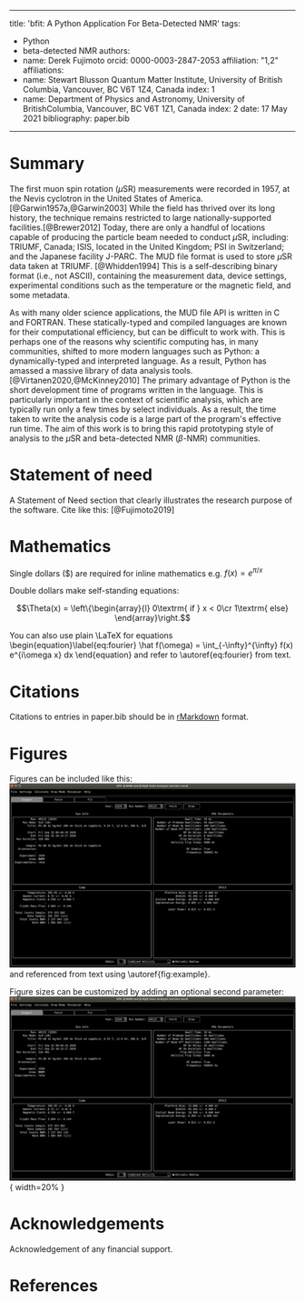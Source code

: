 <!--
JOSS welcomes submissions from broadly diverse research areas. For this reason, we require that authors include in the paper some sentences that explain the software functionality and domain of use to a non-specialist reader. We also require that authors explain the research applications of the software. The paper should be between 250-1000 words.

Your paper should include:

    A list of the authors of the software and their affiliations, using the correct format (see the example below).
    A list of key references, including to other software addressing related needs. Note that the references should include full names of venues, e.g., journals and conferences, not abbreviations only understood in the context of a specific discipline.
    Mention (if applicable) a representative set of past or ongoing research projects using the software and recent scholarly publications enabled by it.
-->

---
title: 'bfit: A Python Application For Beta-Detected NMR'
tags:
  - Python
  - beta-detected NMR
authors:
  - name: Derek Fujimoto
    orcid: 0000-0003-2847-2053
    affiliation: "1,2"
affiliations:
 - name: Stewart Blusson Quantum Matter Institute, University of British Columbia, Vancouver, BC V6T 1Z4, Canada
   index: 1
 - name: Department of Physics and Astronomy, University of BritishColumbia, Vancouver, BC V6T 1Z1, Canada
   index: 2
date: 17 May 2021
bibliography: paper.bib
---

# Summary

<!---A summary describing the high-level functionality and purpose of the software for a diverse, non-specialist audience.
MAKE IT SPECIFIC TO BNMR
--->
The first muon spin rotation ($\mu$SR) measurements were recorded in 1957, at the Nevis cyclotron in the United States of America.[@Garwin1957a,@Garwin2003] While the field has thrived over its long history, the technique remains restricted to large nationally-supported facilities.[@Brewer2012] Today, there are only a handful of locations capable of producing the particle beam needed to conduct $\mu$SR, including: TRIUMF, Canada; ISIS, located in the United Kingdom; PSI in Switzerland; and the Japanese facility J-PARC. The MUD file format is used to store $\mu$SR data taken at TRIUMF. [@Whidden1994] This is a self-describing binary format (i.e., not ASCII), containing the measurement data, device settings, experimental conditions such as the temperature or the magnetic field, and some metadata. 

As with many older science applications, the MUD file API is written in C and FORTRAN. These statically-typed and compiled languages are known for their computational efficiency, but can be difficult to work with. This is perhaps one of the reasons why scientific computing has, in many communities, shifted to more modern languages such as Python: a dynamically-typed and interpreted language. As a result, Python has amassed a massive library of data analysis tools.[@Virtanen2020,@McKinney2010] The primary advantage of Python is the short development time of programs written in the language. This is particularly important in the context of scientific analysis, which are typically run only a few times by select individuals. As a result, the time taken to write the analysis code is a large part of the program's effective run time. The aim of this work is to bring this rapid prototyping style of analysis to the $\mu$SR and beta-detected NMR ($\beta$-NMR) communities. 


# Statement of need

A Statement of Need section that clearly illustrates the research purpose of the software.
Cite like this: [@Fujimoto2019]

# Mathematics

Single dollars ($) are required for inline mathematics e.g. $f(x) = e^{\pi/x}$

Double dollars make self-standing equations:

$$\Theta(x) = \left\{\begin{array}{l}
0\textrm{ if } x < 0\cr
1\textrm{ else}
\end{array}\right.$$

You can also use plain \LaTeX for equations
\begin{equation}\label{eq:fourier}
\hat f(\omega) = \int_{-\infty}^{\infty} f(x) e^{i\omega x} dx
\end{equation}
and refer to \autoref{eq:fourier} from text.

# Citations

Citations to entries in paper.bib should be in
[rMarkdown](http://rmarkdown.rstudio.com/authoring_bibliographies_and_citations.html)
format.

# Figures

Figures can be included like this:
![Caption for example figure.\label{fig:example}](inspect_tab.png)
and referenced from text using \autoref{fig:example}.

Figure sizes can be customized by adding an optional second parameter:
![Caption for example figure.](inspect_tab.png){ width=20% }

# Acknowledgements

Acknowledgement of any financial support.

# References
